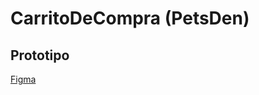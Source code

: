 ﻿# CarritoDeCompra (PetsDen)

## Prototipo
    
[Figma](https://www.figma.com/design/p0bXivwie1OFlFX2db0RB0/Prototipo-Pets-Den?node-id=0-1&t=74PctO2hSBaZecxN-0)

